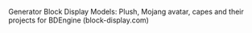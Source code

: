 Generator Block Display Models: Plush, Mojang avatar, capes and their projects for BDEngine (block-display.com)
